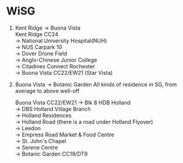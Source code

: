# WiSG

1. Kent Ridge -> Buona Vista   
   Kent Ridge CC24   
   -> National University Hospital(NUH)  
   -> NUS Carpark 10  
   -> Dover Drone Field  
   -> Anglo-Chinese Junior College  
   -> Citadines Connect Rochester  
   -> Buona Vista CC22/EW21 (Star Vista)

2. Buona Vista -> Botanic Garden 
   All kinds of residence in SG, from average to above well-off 
 
   Buona Vista CC22/EW21 
   -> Blk 8 HDB Holland  
   -> DBS Holland Village Branch  
   -> Holland Residences  
   -> Holland Road (there is a road under Holland Flyover)  
   -> Leedon  
   -> Empress Road Market & Food Centre  
   -> St. John's Chapel  
   -> Serene Centre  
   -> Botanic Garden CC19/DT9  
